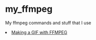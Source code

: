 # my_ffmpeg
My ffmpeg commands and stuff that I use

<li>
 <a href="https://github.com/Wexnaoz/my_ffmpeg/blob/main/Making%20a%20gif%20with%20ffmpeg"> Making a GIF with FFMPEG</a>
</li>
